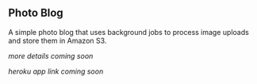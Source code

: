 ## Photo Blog

A simple photo blog that uses background jobs to process image uploads and store them in Amazon S3.

*more details coming soon*

*heroku app link coming soon*
